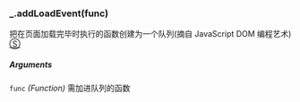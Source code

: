 ### _.addLoadEvent(func)

把在页面加载完毕时执行的函数创建为一个队列(摘自 JavaScript DOM 编程艺术) [&#x24C8;](https://github.com/MuYunyun/diana/blob/master/src/browser/dom/addLoadEvent.ts "View in source")

##### Arguments

`func` *(Function)* 需加进队列的函数